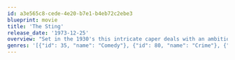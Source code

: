 ```yaml
---
id: a3e565c8-cede-4e20-b7e1-b4eb72c2ebe3
blueprint: movie
title: 'The Sting'
release_date: '1973-12-25'
overview: "Set in the 1930's this intricate caper deals with an ambitious small-time crook and a veteran con man who seek revenge on a vicious crime lord who murdered one of their gang."
genres: '[{"id": 35, "name": "Comedy"}, {"id": 80, "name": "Crime"}, {"id": 18, "name": "Drama"}]'
---
```

